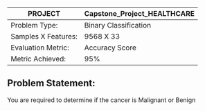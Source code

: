 
PROJECT | Capstone_Project_HEALTHCARE
-------------------------  | ------------------------------------------
Problem Type: | Binary Classification
Samples X Features: | 9568 X 33
Evaluation Metric: | Accuracy Score
Metric Achieved: | 95%

## Problem Statement:

You are required to determine if the cancer is Malignant or Benign

